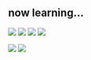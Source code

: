 <!---
indieRstar/indieRstar is a ✨ special ✨ repository because its `README.md` (this file) appears on your GitHub profile.
You can click the Preview link to take a look at your changes.
--->



now learning...
---
<img src="https://img.shields.io/badge/C++-00599C?style=flat-square&logo=cplusplus&logoColor=white"/> <img src="https://img.shields.io/badge/Python-3776AB?style=flat-square&logo=python&logoColor=pink"/> <img src="https://img.shields.io/badge/Javascript-F7DF1E?style=flat-square&logo=javascript&logoColor=black"/> <img src="https://img.shields.io/badge/Typescript-3178C6?style=flat-square&logo=typescript&logoColor=purple"/> 

<img src="https://img.shields.io/badge/Node.js-339933?style=flat-square&logo=node.js&logoColor=pink"/> <img src="https://img.shields.io/badge/Figma-F24E1E?style=flat-square&logo=figma&logoColor=white"/> 
